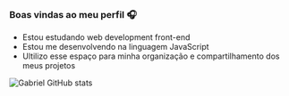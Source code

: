 ### Boas vindas ao meu perfil 🎧

- Estou estudando web development front-end
- Estou me desenvolvendo na linguagem JavaScript
- Ultilizo esse espaço para minha organização e compartilhamento dos meus projetos

![Gabriel GitHub stats](https://github-readme-stats.vercel.app/api?username=GabrielFarias2&theme=dark&show_icons=true)
